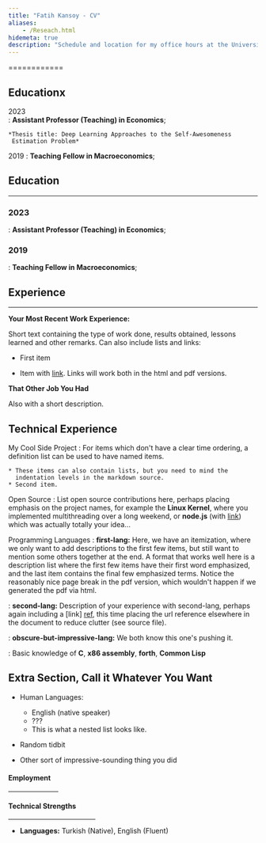```yaml
---
title: "Fatih Kansoy - CV"
aliases:
    - /Reseach.html
hidemeta: true
description: "Schedule and location for my office hours at the University of California, Santa Cruz."
---
```


============

Educationx
---------

2023   
:   **Assistant Professor (Teaching) in Economics**; 

    *Thesis title: Deep Learning Approaches to the Self-Awesomeness
     Estimation Problem*

2019
:   **Teaching Fellow in Macroeconomics**;

## Education
---------

### 2023   
:   **Assistant Professor (Teaching) in Economics**; 
  

###  2019
:   **Teaching Fellow in Macroeconomics**;
    

## Experience
----------

**Your Most Recent Work Experience:**

Short text containing the type of work done, results obtained,
lessons learned and other remarks. Can also include lists and
links:

* First item

* Item with [link](http://www.example.com). Links will work both in
  the html and pdf versions.

**That Other Job You Had**

Also with a short description.

Technical Experience
--------------------

My Cool Side Project
:   For items which don't have a clear time ordering, a definition
    list can be used to have named items.

    * These items can also contain lists, but you need to mind the
      indentation levels in the markdown source.
    * Second item.

Open Source
:   List open source contributions here, perhaps placing emphasis on
    the project names, for example the **Linux Kernel**, where you
    implemented multithreading over a long weekend, or **node.js**
    (with [link](http://nodejs.org)) which was actually totally
    your idea...

Programming Languages
:   **first-lang:** Here, we have an itemization, where we only want
    to add descriptions to the first few items, but still want to
    mention some others together at the end. A format that works well
    here is a description list where the first few items have their
    first word emphasized, and the last item contains the final few
    emphasized terms. Notice the reasonably nice page break in the pdf
    version, which wouldn't happen if we generated the pdf via html.

:   **second-lang:** Description of your experience with second-lang,
    perhaps again including a [link] [ref], this time placing the url
    reference elsewhere in the document to reduce clutter (see source
    file). 

:   **obscure-but-impressive-lang:** We both know this one's pushing
    it.

:   Basic knowledge of **C**, **x86 assembly**, **forth**, **Common Lisp**

[ref]: https://github.com/githubuser/superlongprojectname

Extra Section, Call it Whatever You Want
----------------------------------------

* Human Languages:

     * English (native speaker)
     * ???
     * This is what a nested list looks like.

* Random tidbit

* Other sort of impressive-sounding thing you did


<h4 id="teachingexperiences"> <p class="small"> <p class="small">Employment </p></h4>
            <hr width="20%" color="red" align="left"> 
         
<h4 id="teachingexperiences"> <p class="small"> <p class="small">Technical Strengths</p></h4>


<hr width="35%" color="red" align="left"> 
 <div>
    <ul>
        <li><b>Languages:</b> Turkish (Native),  English (Fluent) </li>
        </ul>